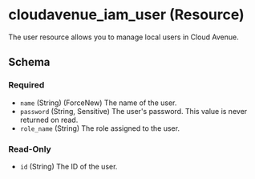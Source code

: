 # cloudavenue_iam_user (Resource)

The user resource allows you to manage local users in Cloud Avenue.

## Schema

### Required

- `name` (String) (ForceNew) The name of the user.
- `password` (String, Sensitive) The user's password. This value is never returned on read.
- `role_name` (String) The role assigned to the user.

### Read-Only

- `id` (String) The ID of the user.
